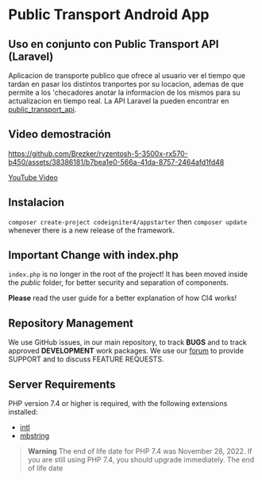 # Public Transport Android App

## Uso en conjunto con Public Transport API (Laravel)

Aplicacion de transporte publico que ofrece al usuario ver el tiempo que tardan en pasar los distintos tranportes por su locacion, ademas de que permite a los 'checadores anotar la informacion de los mismos para su actualizacion en tiempo real.
La API Laravel la pueden encontrar en [public_transport_api](https://github.com/Brezker/public_transport_api).

## Video demostración
https://github.com/Brezker/ryzentosh-5-3500x-rx570-b450/assets/38386181/b7bea1e0-566a-41da-8757-2464afd1fd48

[YouTube Video](https://www.youtube.com/watch?v=X4VouSl4a74&t=26s)

## Instalacion

`composer create-project codeigniter4/appstarter` then `composer update` whenever
there is a new release of the framework.

## Important Change with index.php

`index.php` is no longer in the root of the project! It has been moved inside the *public* folder,
for better security and separation of components.

**Please** read the user guide for a better explanation of how CI4 works!

## Repository Management

We use GitHub issues, in our main repository, to track **BUGS** and to track approved **DEVELOPMENT** work packages.
We use our [forum](http://forum.codeigniter.com) to provide SUPPORT and to discuss
FEATURE REQUESTS.

## Server Requirements

PHP version 7.4 or higher is required, with the following extensions installed:

- [intl](http://php.net/manual/en/intl.requirements.php)
- [mbstring](http://php.net/manual/en/mbstring.installation.php)

> **Warning**
> The end of life date for PHP 7.4 was November 28, 2022. If you are
> still using PHP 7.4, you should upgrade immediately. The end of life date

